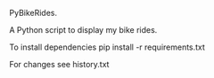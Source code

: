  PyBikeRides.

A Python script to display my bike rides.

To install dependencies pip install -r requirements.txt

For changes see history.txt
